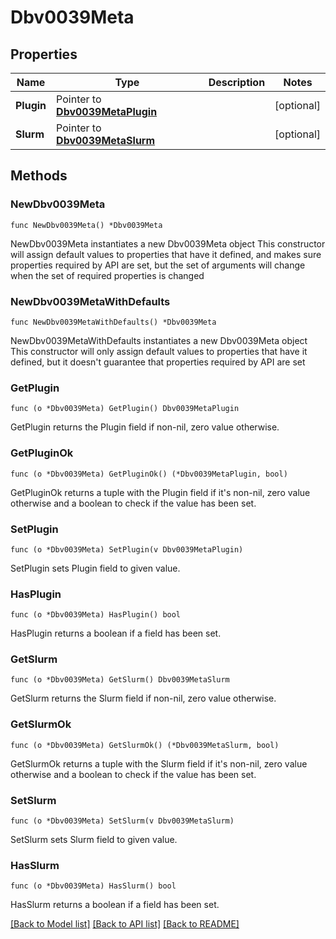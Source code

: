 # Dbv0039Meta

## Properties

Name | Type | Description | Notes
------------ | ------------- | ------------- | -------------
**Plugin** | Pointer to [**Dbv0039MetaPlugin**](Dbv0039MetaPlugin.md) |  | [optional] 
**Slurm** | Pointer to [**Dbv0039MetaSlurm**](Dbv0039MetaSlurm.md) |  | [optional] 

## Methods

### NewDbv0039Meta

`func NewDbv0039Meta() *Dbv0039Meta`

NewDbv0039Meta instantiates a new Dbv0039Meta object
This constructor will assign default values to properties that have it defined,
and makes sure properties required by API are set, but the set of arguments
will change when the set of required properties is changed

### NewDbv0039MetaWithDefaults

`func NewDbv0039MetaWithDefaults() *Dbv0039Meta`

NewDbv0039MetaWithDefaults instantiates a new Dbv0039Meta object
This constructor will only assign default values to properties that have it defined,
but it doesn't guarantee that properties required by API are set

### GetPlugin

`func (o *Dbv0039Meta) GetPlugin() Dbv0039MetaPlugin`

GetPlugin returns the Plugin field if non-nil, zero value otherwise.

### GetPluginOk

`func (o *Dbv0039Meta) GetPluginOk() (*Dbv0039MetaPlugin, bool)`

GetPluginOk returns a tuple with the Plugin field if it's non-nil, zero value otherwise
and a boolean to check if the value has been set.

### SetPlugin

`func (o *Dbv0039Meta) SetPlugin(v Dbv0039MetaPlugin)`

SetPlugin sets Plugin field to given value.

### HasPlugin

`func (o *Dbv0039Meta) HasPlugin() bool`

HasPlugin returns a boolean if a field has been set.

### GetSlurm

`func (o *Dbv0039Meta) GetSlurm() Dbv0039MetaSlurm`

GetSlurm returns the Slurm field if non-nil, zero value otherwise.

### GetSlurmOk

`func (o *Dbv0039Meta) GetSlurmOk() (*Dbv0039MetaSlurm, bool)`

GetSlurmOk returns a tuple with the Slurm field if it's non-nil, zero value otherwise
and a boolean to check if the value has been set.

### SetSlurm

`func (o *Dbv0039Meta) SetSlurm(v Dbv0039MetaSlurm)`

SetSlurm sets Slurm field to given value.

### HasSlurm

`func (o *Dbv0039Meta) HasSlurm() bool`

HasSlurm returns a boolean if a field has been set.


[[Back to Model list]](../README.md#documentation-for-models) [[Back to API list]](../README.md#documentation-for-api-endpoints) [[Back to README]](../README.md)


